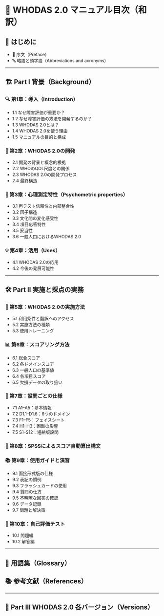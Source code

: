 # 🧠 WHODAS 2.0 マニュアル目次（和訳）

## 📘 はじめに
- 📄 序文（Preface）  
- 🔤 略語と頭字語（Abbreviations and acronyms）

---

## 🏗️ Part I 背景（Background）

### 🔍 第1章：導入（Introduction）
- 1.1 なぜ障害評価が重要か？  
- 1.2 なぜ障害評価の方法を開発するのか？  
- 1.3 WHODAS 2.0とは？  
- 1.4 WHODAS 2.0を使う理由  
- 1.5 マニュアルの目的と構成  

### 🧬 第2章：WHODAS 2.0の開発
- 2.1 開発の背景と概念的根拠  
- 2.2 WHOのQOL尺度との関係  
- 2.3 WHODAS 2.0の開発プロセス  
- 2.4 最終構造  

### 📐 第3章：心理測定特性（Psychometric properties）
- 3.1 再テスト信頼性と内部整合性  
- 3.2 因子構造  
- 3.3 文化間の変化感受性  
- 3.4 項目応答特性  
- 3.5 妥当性  
- 3.6 一般人口におけるWHODAS 2.0  

### 💡 第4章：活用（Uses）
- 4.1 WHODAS 2.0の応用  
- 4.2 今後の発展可能性  

---

## 🛠️ Part II 実施と採点の実務

### 📝 第5章：WHODAS 2.0の実施方法
- 5.1 利用条件と翻訳へのアクセス  
- 5.2 実施方法の種類  
- 5.3 使用トレーニング  

### 📊 第6章：スコアリング方法
- 6.1 総合スコア  
- 6.2 各ドメインスコア  
- 6.3 一般人口の基準値  
- 6.4 各項目スコア  
- 6.5 欠損データの取り扱い  

### 🧾 第7章：設問ごとの仕様
- 7.1 A1–A5：基本情報  
- 7.2 D1.1–D1.6：6つのドメイン  
- 7.3 F1–F5：フェイスシート  
- 7.4 H1–H3：困難の影響  
- 7.5 S1–S12：短縮版設問  

### 🧮 第8章：SPSSによるスコア自動算出構文

### 📚 第9章：使用ガイドと演習
- 9.1 面接形式版の仕様  
- 9.2 表記の慣例  
- 9.3 フラッシュカードの使用  
- 9.4 質問の仕方  
- 9.5 不明瞭な回答の確認  
- 9.6 データ記録  
- 9.7 問題と解決策  

### 🧠 第10章：自己評価テスト
- 10.1 問題編  
- 10.2 解答編  

---

## 📖 用語集（Glossary）  
## 📚 参考文献（References）  

---

## 🧾 Part III WHODAS 2.0 各バージョン（Versions）
